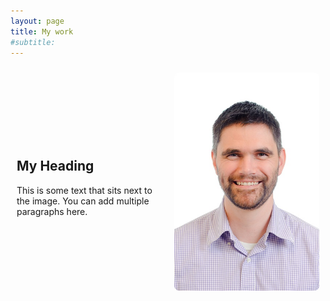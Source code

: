 ```yaml
---
layout: page
title: My work
#subtitle: 
---
```


<div style="display: flex; align-items: center;">

  <div style="flex: 1; padding: 10px;">
    <h2>My Heading</h2>
    <p>This is some text that sits next to the image. You can add multiple paragraphs here.</p>
  </div>

  <div style="flex: 1; padding: 10px;">
    <img src="assets/headshot.jpg" alt="My Image" style="max-width: 100%; border-radius: 8px;">
  </div>

</div>
